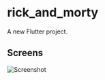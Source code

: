 # rick_and_morty

A new Flutter project.

## Screens

![Screenshot](https://github.com/ProstoAndr/rick_and_morty/assets/94610766/85864f0f-9c71-4cd2-ae44-2fd7056e38b0)



